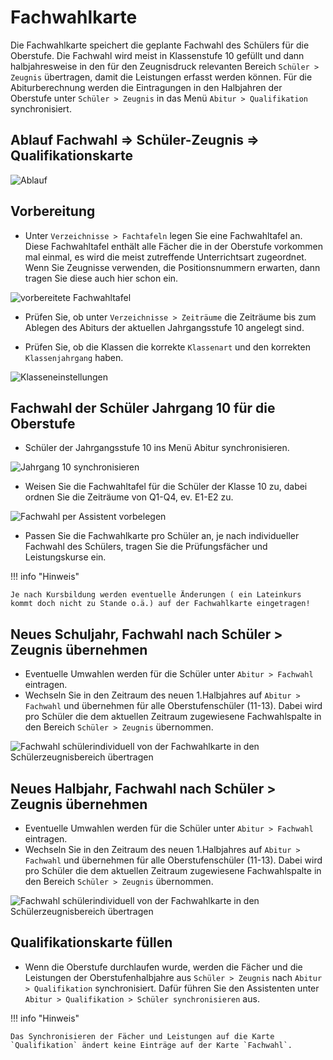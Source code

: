
# Fachwahlkarte

Die Fachwahlkarte speichert die geplante Fachwahl des Schülers für die Oberstufe. Die Fachwahl wird meist in Klassenstufe 10 gefüllt und dann halbjahresweise in den für den Zeugnisdruck relevanten Bereich `Schüler > Zeugnis` übertragen, damit die Leistungen erfasst werden können. Für die Abiturberechnung werden die Eintragungen in den Halbjahren der Oberstufe unter `Schüler > Zeugnis` in das Menü `Abitur > Qualifikation` synchronisiert.

## Ablauf Fachwahl => Schüler-Zeugnis => Qualifikationskarte

![Ablauf](/assets/images/fw.05.png)

## Vorbereitung

* Unter `Verzeichnisse > Fachtafeln` legen Sie eine Fachwahltafel an. Diese Fachwahltafel enthält alle Fächer die in der Oberstufe vorkommen mal einmal, es wird die meist zutreffende Unterrichtsart zugeordnet. Wenn Sie Zeugnisse verwenden, die Positionsnummern erwarten, dann tragen Sie diese auch hier schon ein.

![vorbereitete Fachwahltafel](/assets/images/fw.00.png)

* Prüfen Sie, ob unter `Verzeichnisse > Zeiträume` die Zeiträume bis zum Ablegen des Abiturs der aktuellen Jahrgangsstufe 10 angelegt sind.

* Prüfen Sie, ob die Klassen die korrekte `Klassenart` und den korrekten `Klassenjahrgang` haben.

![Klasseneinstellungen](/assets/images/fw.01.png)

## Fachwahl der Schüler Jahrgang 10 für die Oberstufe

* Schüler der Jahrgangsstufe 10 ins Menü Abitur synchronisieren. 

![Jahrgang 10 synchronisieren](/assets/images/fw.02.png)

* Weisen Sie die Fachwahltafel für die Schüler der Klasse 10 zu, dabei ordnen Sie die Zeiträume von Q1-Q4, ev. E1-E2 zu. 

![Fachwahl per Assistent vorbelegen](/assets/images/fw.03.png)

* Passen Sie die Fachwahlkarte pro Schüler an, je nach individueller Fachwahl des Schülers, tragen Sie die Prüfungsfächer und Leistungskurse ein.

!!! info "Hinweis"

    Je nach Kursbildung werden eventuelle Änderungen ( ein Lateinkurs kommt doch nicht zu Stande o.ä.) auf der Fachwahlkarte eingetragen!

## Neues Schuljahr, Fachwahl nach Schüler > Zeugnis übernehmen

* Eventuelle Umwahlen werden für die Schüler unter `Abitur > Fachwahl` eintragen.
* Wechseln Sie in den Zeitraum des neuen 1.Halbjahres auf `Abitur > Fachwahl` und übernehmen für alle Oberstufenschüler (11-13). Dabei wird pro Schüler die dem aktuellen Zeitraum zugewiesene Fachwahlspalte in den Bereich `Schüler > Zeugnis` übernommen. 

![Fachwahl schülerindividuell von der Fachwahlkarte in den Schülerzeugnisbereich übertragen](/assets/images/fw.04.png)

## Neues Halbjahr, Fachwahl nach Schüler > Zeugnis übernehmen

* Eventuelle Umwahlen werden für die Schüler unter `Abitur > Fachwahl` eintragen.
* Wechseln Sie in den Zeitraum des neuen 1.Halbjahres auf `Abitur > Fachwahl` und übernehmen für alle Oberstufenschüler (11-13). Dabei wird pro Schüler die dem aktuellen Zeitraum zugewiesene Fachwahlspalte in den Bereich `Schüler > Zeugnis` übernommen. 


![Fachwahl schülerindividuell von der Fachwahlkarte in den Schülerzeugnisbereich übertragen](/assets/images/fw.04.png)

## Qualifikationskarte füllen

* Wenn die Oberstufe durchlaufen wurde, werden die Fächer und die Leistungen der Oberstufenhalbjahre aus `Schüler > Zeugnis` nach `Abitur > Qualifikation` synchronisiert. Dafür führen Sie den Assistenten unter `Abitur > Qualifikation > Schüler synchronisieren` aus.

!!! info "Hinweis"

    Das Synchronisieren der Fächer und Leistungen auf die Karte `Qualifikation` ändert keine Einträge auf der Karte `Fachwahl`.

